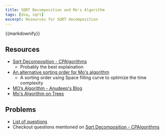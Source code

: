```yaml
---
title: SQRT Decomposition and Mo's Algorithm
tags: [dsa, sqrt]
excerpt: Resources for SQRT decomposition
---
```

{{markdownify}}

## Resources
* [Sqrt Decomposition - CPAlgorithms](https://cp-algorithms.com/data_structures/sqrt_decomposition.html)
    * Probably the best explaination
* [An alternative sorting order for Mo's algorithm](https://codeforces.com/blog/entry/61203)
    * A sorting order using Space filling curve to optimize the time complexity
* [MO’s Algorithm - Anudeep's Blog](https://blog.anudeep2011.com/mos-algorithm/)
* [Mo's Algorithm on Trees](https://codeforces.com/blog/entry/43230)

## Problems
* [List of questions](https://codeforces.com/blog/entry/23005)
* Checkout questions mentioned on [Sqrt Decomposition - CPAlgorithms](https://cp-algorithms.com/data_structures/sqrt_decomposition.html)
